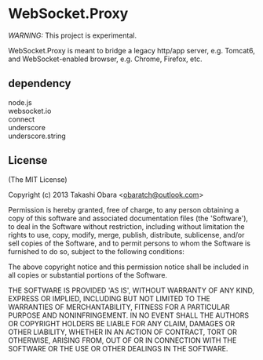 WebSocket.Proxy
===============

*WARNING:* This project is experimental.

WebSocket.Proxy is meant to bridge a legacy http/app server, e.g. Tomcat6,  
and WebSocket-enabled browser, e.g. Chrome, Firefox, etc.

## dependency
node.js  
websocket.io  
connect  
underscore  
underscore.string  


## License 

(The MIT License)

Copyright (c) 2013 Takashi Obara &lt;obaratch@outlook.com&gt;

Permission is hereby granted, free of charge, to any person obtaining
a copy of this software and associated documentation files (the
'Software'), to deal in the Software without restriction, including
without limitation the rights to use, copy, modify, merge, publish,
distribute, sublicense, and/or sell copies of the Software, and to
permit persons to whom the Software is furnished to do so, subject to
the following conditions:

The above copyright notice and this permission notice shall be
included in all copies or substantial portions of the Software.

THE SOFTWARE IS PROVIDED 'AS IS', WITHOUT WARRANTY OF ANY KIND,
EXPRESS OR IMPLIED, INCLUDING BUT NOT LIMITED TO THE WARRANTIES OF
MERCHANTABILITY, FITNESS FOR A PARTICULAR PURPOSE AND NONINFRINGEMENT.
IN NO EVENT SHALL THE AUTHORS OR COPYRIGHT HOLDERS BE LIABLE FOR ANY
CLAIM, DAMAGES OR OTHER LIABILITY, WHETHER IN AN ACTION OF CONTRACT,
TORT OR OTHERWISE, ARISING FROM, OUT OF OR IN CONNECTION WITH THE
SOFTWARE OR THE USE OR OTHER DEALINGS IN THE SOFTWARE.

